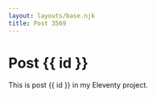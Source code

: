 ```yaml
---
layout: layouts/base.njk
title: Post 3569
---
```


# Post {{ id }}

This is post {{ id }} in my Eleventy project.
